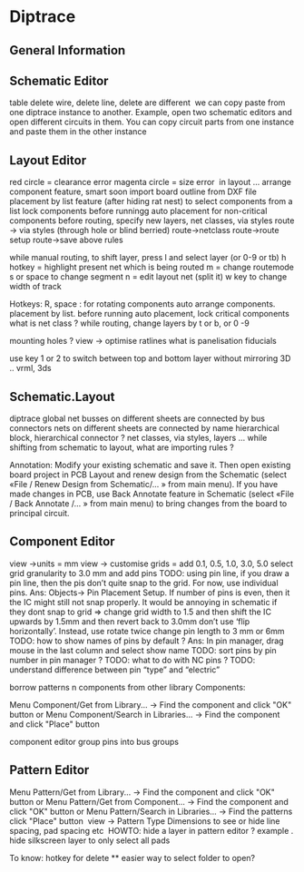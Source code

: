 Diptrace
========

## General Information

## Schematic Editor


table
delete wire, delete line, delete are different 
we can copy paste from one diptrace instance to another. Example, open two schematic editors and open different circuits in them. You can copy circuit parts from one instance and paste them in the other instance

## Layout Editor

red circle = clearance error
magenta circle = size error 
in layout … arrange component feature, smart soon
import board outline from DXF file
placement by list feature (after hiding rat nest) to select components from a list
lock components before runningg auto placement for non-critical components
before routing, specify new layers, net classes, via styles
route -> via styles (through hole or blind berried)
route->netclass
route->route setup
route->save above rules

while manual routing, to shift layer, press l and select layer (or 0-9 or tb)
h hotkey = highlight present net which is being routed
m = change routemode
s or space to change segment
n = edit layout net (split it)
w key to change width of track 

Hotkeys:
R, space : for rotating components
auto arrange components. placement by list.
before running auto placement, lock critical components
what is net class ?
while routing, change layers by t or b, or 0 -9

mounting holes ?
view -> optimise ratlines
what is panelisation
fiducials 


use key 1 or 2 to switch between top and bottom layer without mirroring
3D .. vrml, 3ds 



## Schematic.Layout

diptrace global net
busses on different sheets are connected by bus connectors
nets on different sheets are connected by name
hierarchical block, hierarchical connector
? net classes, via styles, layers … while shifting from schematic to layout, what are importing rules ?

Annotation: Modify your existing schematic and save it. Then open existing board project in PCB Layout and renew design from the Schematic (select «File / Renew Design from Schematic/... » from main menu). If you have made changes in PCB, use Back Annotate feature in Schematic (select «File / Back Annotate /... » from main menu) to bring changes from the board to principal circuit. 



## Component Editor

view ->units = mm
view -> customise grids = add 0.1, 0.5, 1.0, 3.0, 5.0
select grid granularity to 3.0 mm and add pins
TODO: using pin line, if you draw a pin line, then the pis don’t quite snap to the grid. For now, use individual pins. Ans: Objects-> Pin Placement Setup. If number of pins is even, then it the IC might still not snap properly. It would be annoying in schematic if they dont snap to grid => change grid width to 1.5 and then shift the IC upwards by 1.5mm and then revert back to 3.0mm
don’t use ‘flip horizontally’. Instead, use rotate twice
change pin length to 3 mm or 6mm
TODO: how to show names of pins by default ? Ans: In pin manager, drag mouse in the last column and select show name
TODO: sort pins by pin number in pin manager ?
TODO: what to do with NC pins ?
TODO: understand difference between pin “type” and “electric” 

borrow patterns n components from other library
Components:

Menu Component/Get from Library... -> Find the component and click "OK" button
or Menu Component/Search in Libraries... -> Find the component and click "Place" button

component editor group pins into bus groups


## Pattern Editor

Menu Pattern/Get from Library... -> Find the component and click "OK" button
or Menu Pattern/Get from Component... -> Find the component and click "OK" button
or Menu Pattern/Search in Libraries... -> Find the patterns click "Place" button 
view -> Pattern Type Dimensions to see or hide line spacing, pad spacing etc 
HOWTO: hide a layer in pattern editor ? example . hide silkscreen layer to only select all pads




To know:
hotkey for delete
** easier way to select folder to open? 
